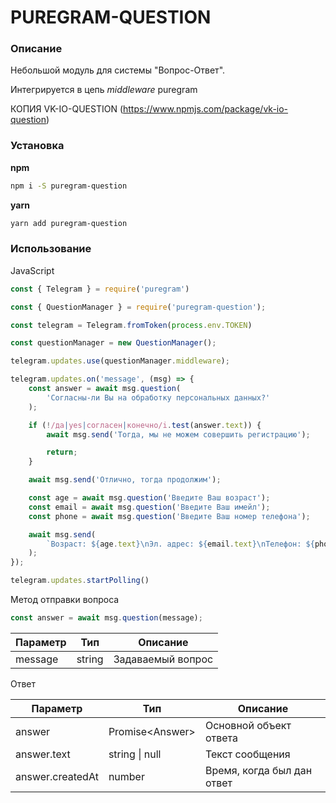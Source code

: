 # PUREGRAM-QUESTION
### Описание
Небольшой модуль для системы "Вопрос-Ответ".

Интегрируется в цепь *middleware* puregram

КОПИЯ VK-IO-QUESTION (https://www.npmjs.com/package/vk-io-question)

### Установка
**npm**
```bash
npm i -S puregram-question
```

**yarn**
```bash
yarn add puregram-question
```

### Использование
JavaScript

```js
const { Telegram } = require('puregram')

const { QuestionManager } = require('puregram-question');

const telegram = Telegram.fromToken(process.env.TOKEN)

const questionManager = new QuestionManager();

telegram.updates.use(questionManager.middleware);

telegram.updates.on('message', (msg) => {
    const answer = await msg.question(
        'Согласны-ли Вы на обработку персональных данных?'
    );

    if (!/да|yes|согласен|конечно/i.test(answer.text)) {
        await msg.send('Тогда, мы не можем совершить регистрацию');

        return;
    }

    await msg.send('Отлично, тогда продолжим');

    const age = await msg.question('Введите Ваш возраст');
    const email = await msg.question('Введите Ваш имейл');
    const phone = await msg.question('Введите Ваш номер телефона');

    await msg.send(
        `Возраст: ${age.text}\nЭл. адрес: ${email.text}\nТелефон: ${phone.text}`
    );
});

telegram.updates.startPolling()
```

Метод отправки вопроса

```js
const answer = await msg.question(message);
```

|Параметр|Тип|Описание|
|-|-|-|
|message|string|Задаваемый вопрос|

Ответ

|Параметр|Тип|Описание|
|-|-|-|
|answer|Promise\<Answer\>|Основной объект ответа|
|answer.text|string \| null|Текст сообщения|
|answer.createdAt|number|Время, когда был дан ответ|
